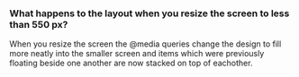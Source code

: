 <h3>What happens to the layout when you resize the screen to less than 550 px?</h3>

<p>When you resize the screen the @media queries change the design to fill more neatly into the smaller screen and items which were previously floating beside one another are now stacked on top of eachother.</p>